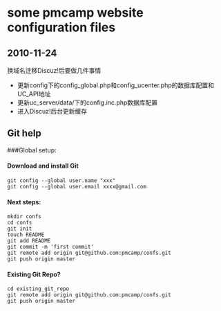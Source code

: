 # some pmcamp website configuration files

## 2010-11-24
   换域名迁移Discuz!后要做几件事情
* 更新config下的config_global.php和config_ucenter.php的数据库配置和UC_API地址
* 更新uc_server/data/下的config.inc.php数据库配置
* 进入Discuz!后台更新缓存



## Git help

###Global setup:

#### Download and install Git
    git config --global user.name "xxx"
    git config --global user.email xxxx@gmail.com
        

#### Next steps:

    mkdir confs
    cd confs
    git init
    touch README
    git add README
    git commit -m 'first commit'
    git remote add origin git@github.com:pmcamp/confs.git
    git push origin master
      

#### Existing Git Repo?

    cd existing_git_repo
    git remote add origin git@github.com:pmcamp/confs.git
    git push origin master

